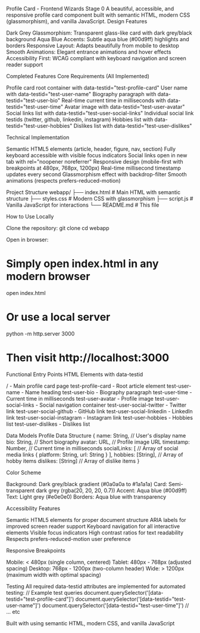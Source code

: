 Profile Card - Frontend Wizards Stage 0
A beautiful, accessible, and responsive profile card component built with semantic HTML, modern CSS (glassmorphism), and vanilla JavaScript.
Design Features

Dark Grey Glassmorphism: Transparent glass-like card with dark grey/black background
Aqua Blue Accents: Subtle aqua blue (#00d9ff) highlights and borders
Responsive Layout: Adapts beautifully from mobile to desktop
Smooth Animations: Elegant entrance animations and hover effects
Accessibility First: WCAG compliant with keyboard navigation and screen reader support

Completed Features
Core Requirements (All Implemented)

Profile card root container with data-testid="test-profile-card"
User name with data-testid="test-user-name"
Biography paragraph with data-testid="test-user-bio"
Real-time current time in milliseconds with data-testid="test-user-time"
Avatar image with data-testid="test-user-avatar"
Social links list with data-testid="test-user-social-links"
Individual social link testids (twitter, github, linkedin, instagram)
Hobbies list with data-testid="test-user-hobbies"
Dislikes list with data-testid="test-user-dislikes"

Technical Implementation

Semantic HTML5 elements (article, header, figure, nav, section)
Fully keyboard accessible with visible focus indicators
Social links open in new tab with rel="noopener noreferrer"
Responsive design (mobile-first with breakpoints at 480px, 768px, 1200px)
Real-time millisecond timestamp updates every second
Glassmorphism effect with backdrop-filter
Smooth animations (respects prefers-reduced-motion)

Project Structure
webapp/
├── index.html          # Main HTML with semantic structure
├── styles.css          # Modern CSS with glassmorphism
├── script.js           # Vanilla JavaScript for interactions
└── README.md          # This file

How to Use Locally

Clone the repository:
git clone <repository-url>
cd webapp


Open in browser:
# Simply open index.html in any modern browser
open index.html
# Or use a local server
python -m http.server 3000
# Then visit http://localhost:3000



Functional Entry Points
HTML Elements with data-testid

/ - Main profile card page
test-profile-card - Root article element
test-user-name - Name heading
test-user-bio - Biography paragraph
test-user-time - Current time in milliseconds
test-user-avatar - Profile image
test-user-social-links - Social navigation container
test-user-social-twitter - Twitter link
test-user-social-github - GitHub link
test-user-social-linkedin - LinkedIn link
test-user-social-instagram - Instagram link
test-user-hobbies - Hobbies list
test-user-dislikes - Dislikes list



Data Models
Profile Data Structure
{
  name: String,           // User's display name
  bio: String,            // Short biography
  avatar: URL,            // Profile image URL
  timestamp: Number,      // Current time in milliseconds
  socialLinks: [          // Array of social media links
    { platform: String, url: String }
  ],
  hobbies: [String],      // Array of hobby items
  dislikes: [String]      // Array of dislike items
}

Color Scheme

Background: Dark grey/black gradient (#0a0a0a to #1a1a1a)
Card: Semi-transparent dark grey (rgba(20, 20, 20, 0.7))
Accent: Aqua blue (#00d9ff)
Text: Light grey (#e0e0e0)
Borders: Aqua blue with transparency

Accessibility Features

Semantic HTML5 elements for proper document structure
ARIA labels for improved screen reader support
Keyboard navigation for all interactive elements
Visible focus indicators
High contrast ratios for text readability
Respects prefers-reduced-motion user preference

Responsive Breakpoints

Mobile: < 480px (single column, centered)
Tablet: 480px - 768px (adjusted spacing)
Desktop: 768px - 1200px (two-column header)
Wide: > 1200px (maximum width with optimal spacing)

Testing
All required data-testid attributes are implemented for automated testing:
// Example test queries
document.querySelector('[data-testid="test-profile-card"]')
document.querySelector('[data-testid="test-user-name"]')
document.querySelector('[data-testid="test-user-time"]')
// ... etc

Built with using semantic HTML, modern CSS, and vanilla JavaScript